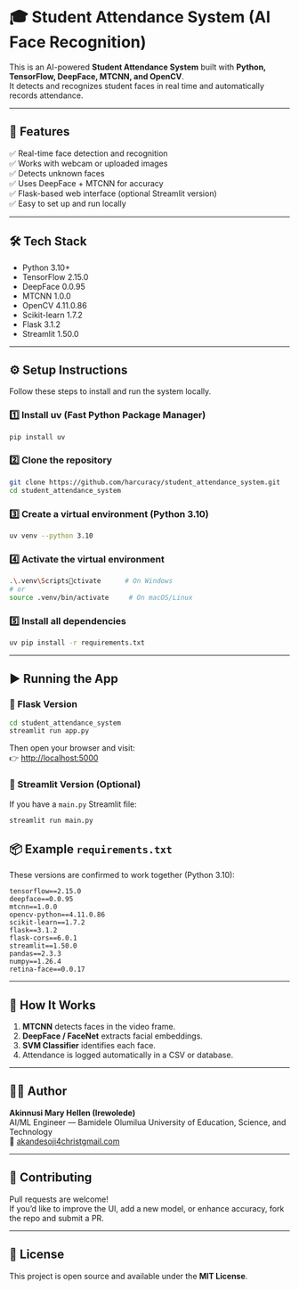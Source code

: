 # 🎓 Student Attendance System (AI Face Recognition)

This is an AI-powered **Student Attendance System** built with **Python, TensorFlow, DeepFace, MTCNN, and OpenCV**.  
It detects and recognizes student faces in real time and automatically records attendance.

---

## 🚀 Features

✅ Real-time face detection and recognition  
✅ Works with webcam or uploaded images  
✅ Detects unknown faces  
✅ Uses DeepFace + MTCNN for accuracy  
✅ Flask-based web interface (optional Streamlit version)  
✅ Easy to set up and run locally  

---

## 🛠️ Tech Stack

- Python 3.10+
- TensorFlow 2.15.0  
- DeepFace 0.0.95  
- MTCNN 1.0.0  
- OpenCV 4.11.0.86  
- Scikit-learn 1.7.2  
- Flask 3.1.2  
- Streamlit 1.50.0  

---

## ⚙️ Setup Instructions

Follow these steps to install and run the system locally.

### 1️⃣ Install uv (Fast Python Package Manager)

```bash
pip install uv
```

### 2️⃣ Clone the repository

```bash
git clone https://github.com/harcuracy/student_attendance_system.git
cd student_attendance_system
```

### 3️⃣ Create a virtual environment (Python 3.10)

```bash
uv venv --python 3.10
```

### 4️⃣ Activate the virtual environment

```bash
.\.venv\Scriptsctivate      # On Windows
# or
source .venv/bin/activate     # On macOS/Linux
```

### 5️⃣ Install all dependencies

```bash
uv pip install -r requirements.txt
```

---

## ▶️ Running the App

### 🔹 Flask Version

```bash
cd student_attendance_system
streamlit run app.py
```

Then open your browser and visit:  
👉 [http://localhost:5000](http://localhost:5000)

### 🔹 Streamlit Version (Optional)

If you have a `main.py` Streamlit file:

```bash
streamlit run main.py
```




## 📦 Example `requirements.txt`

These versions are confirmed to work together (Python 3.10):

```
tensorflow==2.15.0
deepface==0.0.95
mtcnn==1.0.0
opencv-python==4.11.0.86
scikit-learn==1.7.2
flask==3.1.2
flask-cors==6.0.1
streamlit==1.50.0
pandas==2.3.3
numpy==1.26.4
retina-face==0.0.17
```

---

## 🧠 How It Works

1. **MTCNN** detects faces in the video frame.  
2. **DeepFace / FaceNet** extracts facial embeddings.  
3. **SVM Classifier** identifies each face.  
4. Attendance is logged automatically in a CSV or database.  

---

## 👩‍💻 Author

**Akinnusi Mary Hellen (Irewolede)**  
AI/ML Engineer — Bamidele Olumilua University of Education, Science, and Technology  
📧 [akandesoji4christgmail.com](mailto:akandesoji4christ@gmail.com)

---

## 🤝 Contributing

Pull requests are welcome!  
If you’d like to improve the UI, add a new model, or enhance accuracy, fork the repo and submit a PR.

---

## 🪪 License

This project is open source and available under the **MIT License**.
